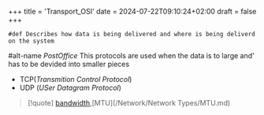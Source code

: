 +++
title = 'Transport_OSI'
date = 2024-07-22T09:10:24+02:00
draft = false
+++

    #def Describes how data is being delivered and where is being deliverd on the system 
#alt-name *PostOffice*
This protocols are used when the data is to large and'
has to be devided into smaller pieces
- TCP(*Transmition Control Protocol*)
- UDP (*USer Datagram Protocol*)
>[!quote] 
>[bandwidth](/Network/Phisicall/bandwidth.md),[MTU](/Network/Network Types/MTU.md)